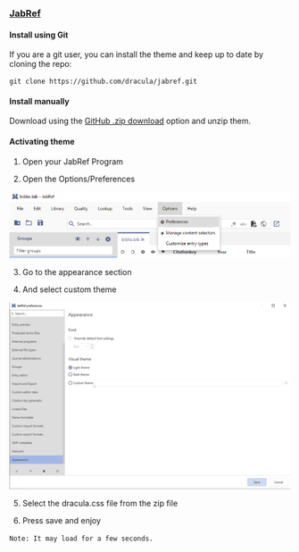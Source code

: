 ### [JabRef](https://www.jabref.org/)

#### Install using Git

If you are a git user, you can install the theme and keep up to date by cloning the repo:

    git clone https://github.com/dracula/jabref.git

#### Install manually

Download using the [GitHub .zip download](https://github.com/Inf166/theme-jabref-dracula/archive/refs/heads/main.zip) option and unzip them.

#### Activating theme

1. Open your JabRef Program

2. Open the Options/Preferences

![Options Tab](screenshots/options.png)

3. Go to the appearance section

4. And select custom theme

![Options Tab](screenshots/custom-theme.png)

5. Select the dracula.css file from the zip file

6. Press save and enjoy

```Note: It may load for a few seconds.```
